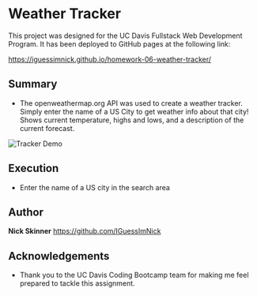 # Weather Tracker

This project was designed for the UC Davis Fullstack Web Development Program. It has been deployed to GitHub pages at the following link:

https://iguessimnick.github.io/homework-06-weather-tracker/

## Summary

* The openweathermap.org API was used to create a weather tracker. Simply enter the name of a US City to get weather info about that city! Shows current temperature, highs and lows, and a description of the current forecast. 

![Tracker Demo](./assets/demo.png)

## Execution

* Enter the name of a US city in the search area

## Author

**Nick Skinner** https://github.com/IGuessImNick

## Acknowledgements

* Thank you to the UC Davis Coding Bootcamp team for making me feel prepared to tackle this assignment.
